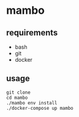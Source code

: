 # mambo

## requirements

* bash
* git
* docker

## usage

```
git clone
cd mambo
./mambo env install
./docker-compose up mambo
```